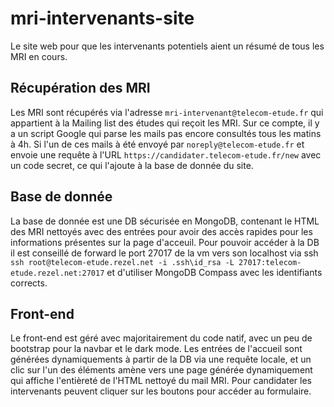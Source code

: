 # mri-intervenants-site
Le site web pour que les intervenants potentiels aient un résumé de tous les MRI en cours.

## Récupération des MRI

Les MRI sont récupérés via l'adresse `mri-intervenant@telecom-etude.fr` qui appartient à la Mailing list des études qui reçoit les MRI.
Sur ce compte, il y a un script Google qui parse les mails pas encore consultés tous les matins à 4h. Si l'un de ces mails à été envoyé par `noreply@telecom-etude.fr` et envoie une requête à l'URL `https://candidater.telecom-etude.fr/new` avec un code secret, ce qui l'ajoute à la base de donnée du site.

## Base de donnée

La base de donnée est une DB sécurisée en MongoDB, contenant le HTML des MRI nettoyés avec des entrées pour avoir des accès rapides pour les informations présentes sur la page d'acceuil. Pour pouvoir accéder à la DB il est conseillé de forward le port 27017 de la vm vers son localhost via ssh `ssh root@telecom-etude.rezel.net -i .ssh\id_rsa -L 27017:telecom-etude.rezel.net:27017` et d'utiliser MongoDB Compass avec les identifiants corrects.

## Front-end

Le front-end est géré avec majoritairement du code natif, avec un peu de bootstrap pour la navbar et le dark mode. Les entrées de l'accueil sont générées dynamiquements à partir de la DB via une requête locale, et un clic sur l'un des éléments amène vers une page générée dynamiquement qui affiche l'entièreté de l'HTML nettoyé du mail MRI. Pour candidater les intervenants peuvent cliquer sur les boutons pour accéder au formulaire.
